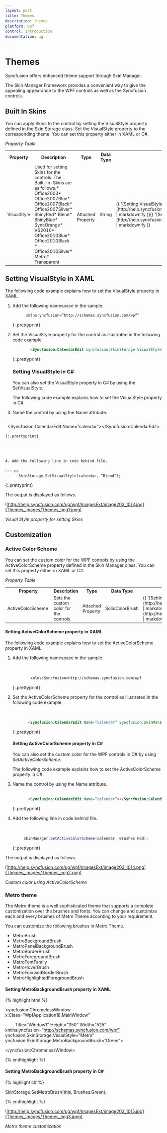 ```yaml
---
layout: post
title: Themes
description: themes
platform: wpf
control: Introduction
documentation: ug
---
```


# Themes

Syncfusion offers enhanced theme support through Skin Manager.

The Skin Manager Framework provides a convenient way to give the appealing appearance to the WPF controls as well as the Syncfusion controls.

## Built In Skins

You can apply Skins to the control by setting the VisualStyle property defined in the Skin Storage class. Set the VisualStyle property to the corresponding theme. You can set this property either in XAML or C#.

_Property Table_

<table>
<tr>
<th>
Property</th><th>
Description</th><th>
Type</th><th>
Data Type</th><th>
Reference links</th></tr>
<tr>
<td>
VisualStyle</td><td>
Used for setting Skins for the controls. The Built-In-Skins are as follows.* Office2003* Office2007Blue* Office2007Black* Office2007Silver* ShinyRed* Blend* ShinyBlue* SyncOrange* VS2010* Office2010Blue* Office2010Black * Office2010Silver* Metro* Transparent</td><td>
<br>Attached Property</td><td>
String</td><td>
{{ '[Setting VisualStyle in XAML](http://help.syncfusion.com/ug/wpf/documents/builtinskins1.htm)' | markdownify }}{{ '[Setting VisualStyle in C#](http://help.syncfusion.com/ug/wpf/documents/builtinskins1.htm)' | markdownify }}</td></tr>
</table>


## Setting VisualStyle in XAML

The following code example explains how to set the VisualStyle property in XAML.

1. Add the following namespace in the sample.

   ~~~ html
         xmlns:yncfusion=”http://schemas.syncfusion.com/wpf”
   ~~~
   {:.prettyprint}


2. Set the VisualStyle property for the control as illustrated in the following code example. 
  
   ~~~ html
           <Syncfusion:CalendarEdit syncfusion:SkinStorage.VisualStyle=”Blend”></Syncfusion:CalendarEdit>  
   ~~~
   {:.prettyprint}


   ### Setting VisualStyle in C&#35;                                     

   You can also set the VisualStyle property in C# by using the SetVisualStyle.

   The following code example explains how to set the VisualStyle property in C#.

3. Name the control by using the Name attribute.

   ~~~ html
         <Syncfusion:CalendarEdit Name=”calendar”></Syncfusion:CalendarEdit> 
   ~~~
   {:.prettyprint}




4. Add the following line in code behind file.

   ~~~ cs
         SkinStorage.SetVisualStyle(calendar, “Blend”);
   ~~~
   {:.prettyprint}

The output is displayed as follows.

![http://help.syncfusion.com/ug/wpf/ImagesExt/image203_1013.jpg](Themes_images/Themes_img1.jpeg)


_Visual Style property for setting Skins_

## Customization

### Active Color Scheme

You can set the custom color for the WPF controls by using the ActiveColorScheme property defined in the Skin Manager class. You can set this property either in XAML or C#.

_Property Table_

<table>
<tr>
<th>
Property</th><th>
Description</th><th>
Type</th><th>
Data Type</th><th>
Reference links</th></tr>
<tr>
<td>
ActiveColorScheme  </td><td>
Sets the custom color for the controls. </td><td>
Attached Property</td><td>
SolidColorBrush</td><td>
{{ '[Setting ActiveColorScheme property in XAML](http://help.syncfusion.com/ug/wpf/documents/activecolorscheme1.htm)' | markdownify }}{{ '[Setting ActiveColorScheme property in C#](http://help.syncfusion.com/ug/wpf/documents/activecolorscheme1.htm)' | markdownify }}</td></tr>
</table>


#### Setting ActiveColorScheme property in XAML

The following code example explains how to set the ActiveColorScheme property in XAML.

1. Add the following namespace in the sample.

   ~~~ html
  

           xmlns:Syncfusion=http://schemas.syncfusion.com/wpf

   ~~~
   {:.prettyprint}
2. Set the ActiveColorScheme property for the control as illustrated in the following code example.

   ~~~ html


          <Syncfusion:CalendarEdit Name=”calendar” Syncfusion:SkinManager.ActiveColorScheme=”Red”></Syncfusion:CalendarEdit> 

   ~~~
   {:.prettyprint}

   #### Setting ActiveColorScheme property in C&#35;

   You can also set the custom color for the WPF controls in C# by using _SetActiveColorScheme._

   The following code example explains how to set the ActiveColorScheme property in C#.

3. Name the control by using the Name attribute.

   ~~~ html
   
          <Syncfusion:CalendarEdit Name=”calendar”></Syncfusion:CalendarEdit> 

   ~~~
   {:.prettyprint}

4. Add the following line in code behind file.
   
   ~~~ cs


		SkinManager.SetActiveColorScheme(calendar, Brushes.Red);

   ~~~
   {:.prettyprint}

The output is displayed as follows.

![http://help.syncfusion.com/ug/wpf/ImagesExt/image203_1014.png](Themes_images/Themes_img2.png)

_Custom color using ActiveColorScheme_

### Metro theme

The Metro theme is a well sophisticated theme that supports a complete customization over the brushes and fonts. You can change and customize each and every brushes of Metro Theme according to your requirement.

You can customize the following brushes in Metro Theme.

* MetroBrush
* MetroBackgroundBrush
* MetroPanelBackgroundBrush
* MetroBorderBrush
* MetroForegroundBrush
* MetroFontFamily
* MetroHoverBrush
* MetroFocusedBorderBrush
* MetroHighlightedForegroundBrush



#### Setting MetroBackgroundBrush property in XAML

{% highlight html %}


<yncfusion:ChromelessWindow x:Class=”WpfApplication18.MainWindow”       

        Title=”Window1” Height=”350” Width=”525” xmlns:yncfusion=”http://schemas.syncfusion.com/wpf” yncfusion:SkinStorage.VisualStyle=”Metro” yncfusion:SkinStorage.MetroBackgroundBrush=”Green”>

</yncfusion:ChromelessWindow>

{% endhighlight %}


#### Setting MetroBackgroundBrush property in C#
{% highlight c# %}


SkinStorage.SetMetroBrush(this, Brushes.Green);

{% endhighlight %}

![http://help.syncfusion.com/ug/wpf/ImagesExt/image203_1015.jpg](Themes_images/Themes_img3.jpeg)

_Metro theme customization_

